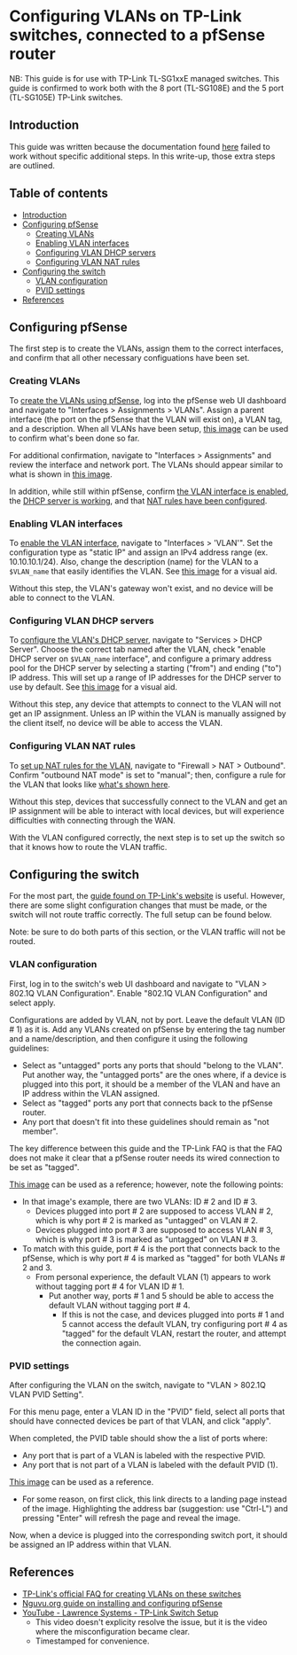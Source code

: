 Configuring VLANs on TP-Link switches, connected to a pfSense router
====================================================================

NB: This guide is for use with TP-Link TL-SG1xxE managed switches. This guide is confirmed to work both with the 8 port (TL-SG108E) and the 5 port (TL-SG105E) TP-Link switches.

Introduction
------------

This guide was written because the documentation found [here](https://www.tp-link.com/us/support/faq/788/) failed to work without specific additional steps. In this write-up, those extra steps are outlined.

Table of contents
-----------------

- [Introduction](#introduction)
- [Configuring pfSense](#configuring-pfsense)
    - [Creating VLANs](#creating-vlans)
    - [Enabling VLAN interfaces](#enabling-vlan-interfaces)
    - [Configuring VLAN DHCP servers](#configuring-vlan-dhcp-servers)
    - [Configuring VLAN NAT rules](#configuring-vlan-nat-rules)
- [Configuring the switch](#configuring-the-switch)
    - [VLAN configuration](#vlan-configuration)
    - [PVID settings](#pvid-settings)
- [References](#references)

Configuring pfSense
-------------------

The first step is to create the VLANs, assign them to the correct interfaces, and confirm that all other necessary configuations have been set.

### Creating VLANs

To [create the VLANs using pfSense](https://nguvu.org/pfsense/pfsense-baseline-setup/#create%20vlans), log into the pfSense web UI dashboard and navigate to "Interfaces > Assignments > VLANs". Assign a parent interface (the port on the pfSense that the VLAN will exist on), a VLAN tag, and a description. When all VLANs have been setup, [this image](https://nguvu.org/images/170127-042-vlan-interfaces.png) can be used to confirm what's been done so far.

For additional confirmation, navigate to "Interfaces > Assignments" and review the interface and network port. The VLANs should appear similar to what is shown in [this image](https://nguvu.org/images/170127-043-interface-assignments.png).

In addition, while still within pfSense, confirm [the VLAN interface is enabled](#enabling-vlan-interfaces), the [DHCP server is working](#configuring-vlan-dhcp-servers), and that [NAT rules have been configured](#configuring-vlan-nat-rules).

### Enabling VLAN interfaces

To [enable the VLAN interface](https://nguvu.org/pfsense/pfsense-baseline-setup/#configure%20interface%20ip%20addresses), navigate to "Interfaces > 'VLAN'". Set the configuration type as "static IP" and assign an IPv4 address range (ex. 10.10.10.1/24). Also, change the description (name) for the VLAN to a `$VLAN_name` that easily identifies the VLAN. See [this image](https://nguvu.org/images/170127-044-interface-config-vl10_mgmt.png) for a visual aid.

Without this step, the VLAN's gateway won't exist, and no device will be able to connect to the VLAN.

### Configuring VLAN DHCP servers

To [configure the VLAN's DHCP server](https://nguvu.org/pfsense/pfsense-baseline-setup/#configure%20interface%20dhcp), navigate to "Services > DHCP Server". Choose the correct tab named after the VLAN, check "enable DHCP server on `$VLAN_name` interface", and configure a primary address pool for the DHCP server by selecting a starting ("from") and ending ("to") IP address. This will set up a range of IP addresses for the DHCP server to use by default. See [this image](https://nguvu.org/images/170127-045-dhcp-interface-config-vl10_mgmt.png) for a visual aid.

Without this step, any device that attempts to connect to the VLAN will not get an IP assignment. Unless an IP within the VLAN is manually assigned by the client itself, no device will be able to access the VLAN.

### Configuring VLAN NAT rules

To [set up NAT rules for the VLAN](https://nguvu.org/pfsense/pfsense-baseline-setup/#configure%20nat), navigate to "Firewall > NAT > Outbound". Confirm "outbound NAT mode" is set to "manual"; then, configure a rule for the VLAN that looks like [what's shown here](https://nguvu.org/images/170127-061-outbound-nat.png).

Without this step, devices that successfully connect to the VLAN and get an IP assignment will be able to interact with local devices, but will experience difficulties with connecting through the WAN.

With the VLAN configured correctly, the next step is to set up the switch so that it knows how to route the VLAN traffic.

Configuring the switch
----------------------

For the most part, the [guide found on TP-Link's website](https://www.tp-link.com/us/support/faq/788/) is useful. However, there are some slight configuration changes that must be made, or the switch will not route traffic correctly. The full setup can be found below.

Note: be sure to do both parts of this section, or the VLAN traffic will not be routed.

### VLAN configuration

First, log in to the switch's web UI dashboard and navigate to "VLAN > 802.1Q VLAN Configuration". Enable "802.1Q VLAN Configuration" and select apply.

Configurations are added by VLAN, not by port. Leave the default VLAN (ID # 1) as it is. Add any VLANs created on pfSense by entering the tag number and a name/description, and then configure it using the following guidelines:

- Select as "untagged" ports any ports that should "belong to the VLAN". Put another way, the "untagged ports" are the ones where, if a device is plugged into this port, it should be a member of the VLAN and have an IP address within the VLAN assigned.
- Select as "tagged" ports any port that connects back to the pfSense router.
- Any port that doesn't fit into these guidelines should remain as "not member".

The key difference between this guide and the TP-Link FAQ is that the FAQ does not make it clear that a pfSense router needs its wired connection to be set as "tagged".

[This image](https://static.tp-link.com/image009_1525420737886l.png) can be used as a reference; however, note the following points:

- In that image's example, there are two VLANs: ID # 2 and ID # 3.
    - Devices plugged into port # 2 are supposed to access VLAN # 2, which is why port # 2 is marked as "untagged" on VLAN # 2.
    - Devices plugged into port # 3 are supposed to access VLAN # 3, which is why port # 3 is marked as "untagged" on VLAN # 3.
- To match with this guide, port # 4 is the port that connects back to the pfSense, which is why port # 4 is marked as "tagged" for both VLANs # 2 and 3.
    - From personal experience, the default VLAN (1) appears to work without tagging port # 4 for VLAN ID # 1.
        - Put another way, ports # 1 and 5 should be able to access the default VLAN without tagging port # 4.
            - If this is not the case, and devices plugged into ports # 1 and 5 cannot access the default VLAN, try configuring port # 4 as "tagged" for the default VLAN, restart the router, and attempt the connection again.

### PVID settings

After configuring the VLAN on the switch, navigate to "VLAN > 802.1Q VLAN PVID Setting".

For this menu page, enter a VLAN ID in the "PVID" field, select all ports that should have connected devices be part of that VLAN, and click "apply".

When completed, the PVID table should show the a list of ports where:

- Any port that is part of a VLAN is labeled with the respective PVID.
- Any port that is not part of a VLAN is labeled with the default PVID (1).

[This image](https://static.tp-link.com/image010_1525420757235x.png) can be used as a reference.

- For some reason, on first click, this link directs to a landing page instead of the image. Highlighting the address bar (suggestion: use "Ctrl-L") and pressing "Enter" will refresh the page and reveal the image.

Now, when a device is plugged into the corresponding switch port, it should be assigned an IP address within that VLAN.

References
----------

- [TP-Link's official FAQ for creating VLANs on these switches](https://www.tp-link.com/us/support/faq/788/)
- [Nguvu.org guide on installing and configuring pfSense](https://nguvu.org/pfsense/pfsense-baseline-setup/)
- [YouTube - Lawrence Systems - TP-Link Switch Setup](https://www.youtube.com/watch?v=5ohLAFHnOHg&t=855)
    - This video doesn't explicity resolve the issue, but it is the video where the misconfiguration became clear.
    - Timestamped for convenience.
